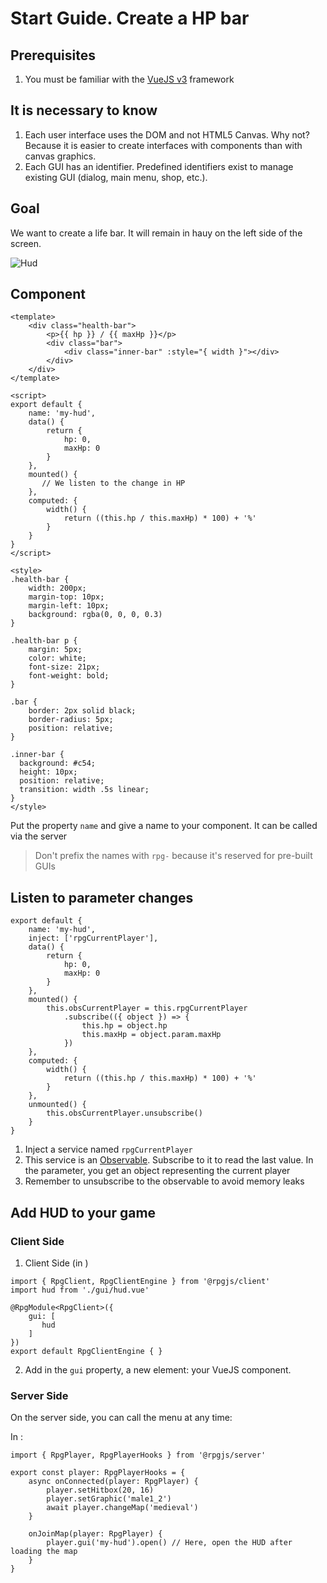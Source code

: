 # Start Guide. Create a HP bar

## Prerequisites

1. You must be familiar with the [VueJS v3](https://v3.vuejs.org) framework

## It is necessary to know

1. Each user interface uses the DOM and not HTML5 Canvas. Why not? Because it is easier to create interfaces with components than with canvas graphics.
2. Each GUI has an identifier. Predefined identifiers exist to manage existing GUI (dialog, main menu, shop, etc.).

## Goal

We want to create a life bar. It will remain in hauy on the left side of the screen.

![Hud](/assets/hud.png)


## Component

```vue
<template>
    <div class="health-bar">
        <p>{{ hp }} / {{ maxHp }}</p>
        <div class="bar">
            <div class="inner-bar" :style="{ width }"></div>
        </div>
    </div>
</template>

<script>
export default {
    name: 'my-hud',
    data() {
        return {
            hp: 0,
            maxHp: 0
        }
    },
    mounted() {
       // We listen to the change in HP
    },
    computed: {
        width() {
            return ((this.hp / this.maxHp) * 100) + '%'
        }
    }
}
</script>

<style>
.health-bar {
    width: 200px;
    margin-top: 10px;
    margin-left: 10px;
    background: rgba(0, 0, 0, 0.3)
}

.health-bar p {
    margin: 5px;
    color: white;
    font-size: 21px;
    font-weight: bold;
}

.bar {
    border: 2px solid black;
    border-radius: 5px;
    position: relative;
}

.inner-bar {
  background: #c54;
  height: 10px;
  position: relative;
  transition: width .5s linear;
}
</style>
```

Put the property `name` and give a name to your component. It can be called via the server

> Don't prefix the names with `rpg-` because it's reserved for pre-built GUIs

## Listen to parameter changes

```js{3,11-17,23-25}
export default {
    name: 'my-hud',
    inject: ['rpgCurrentPlayer'],
    data() {
        return {
            hp: 0,
            maxHp: 0
        }
    },
    mounted() {
        this.obsCurrentPlayer = this.rpgCurrentPlayer
            .subscribe(({ object }) => {
                this.hp = object.hp
                this.maxHp = object.param.maxHp
            })
    },
    computed: {
        width() {
            return ((this.hp / this.maxHp) * 100) + '%'
        }
    },
    unmounted() {
        this.obsCurrentPlayer.unsubscribe()
    }
}
```

1. Inject a service named `rpgCurrentPlayer`
2. This service is an [Observable](https://github.com/ReactiveX/rxjs). Subscribe to it to read the last value. In the parameter, you get an object representing the current player
3. Remember to unsubscribe to the observable to avoid memory leaks

## Add HUD to your game

### Client Side

1. Client Side (in <PathTo to="clientIndex" />)

```ts{5-7}
import { RpgClient, RpgClientEngine } from '@rpgjs/client'
import hud from './gui/hud.vue'

@RpgModule<RpgClient>({
    gui: [
       hud
    ]
})
export default RpgClientEngine { }
```

2. Add in the `gui` property, a new element: your VueJS component.

### Server Side

On the server side, you can call the menu at any time:

In <PathTo to="serverDir" file="player.ts" />:

```ts{8}
import { RpgPlayer, RpgPlayerHooks } from '@rpgjs/server'

export const player: RpgPlayerHooks = {
    async onConnected(player: RpgPlayer) {
        player.setHitbox(20, 16)
        player.setGraphic('male1_2')
        await player.changeMap('medieval')
    }

    onJoinMap(player: RpgPlayer) {
        player.gui('my-hud').open() // Here, open the HUD after loading the map
    }
}
```